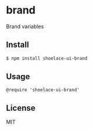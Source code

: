 # brand

Brand variables

## Install

```sh
$ npm install shoelace-ui-brand
```
## Usage

```styl
@require 'shoelace-ui-brand'
```
## License

MIT
